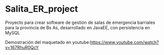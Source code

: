 # Salita_ER_project
Proyecto para crear software de gestión de salas de emergencia barriales  para la provincia de Bs As, desarrollado en JavaEE, con persistencia en MySQL

Demostración del maquetado en youtube:https://www.youtube.com/watch?v=167RhuR0QcY
